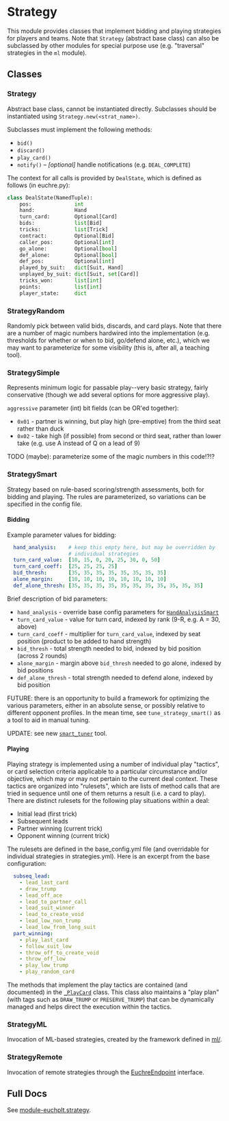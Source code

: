 # Strategy

This module provides classes that implement bidding and playing strategies for players
and teams.  Note that `Strategy` (abstract base class) can also be subclassed by other
modules for special purpose use (e.g. "traversal" strategies in the `ml` module).

## Classes

### Strategy

Abstract base class, cannot be instantiated directly.  Subclasses should be instantiated
using `Strategy.new(<strat_name>)`.

Subclasses must implement the following methods:

- `bid()`
- `discard()`
- `play_card()`
- `notify()` – *\[optional]* handle notifications (e.g. `DEAL_COMPLETE`)

The context for all calls is provided by `DealState`, which is defined as follows (in
euchre.py):

```python
class DealState(NamedTuple):
    pos:              int
    hand:             Hand
    turn_card:        Optional[Card]
    bids:             list[Bid]
    tricks:           list[Trick]
    contract:         Optional[Bid]
    caller_pos:       Optional[int]
    go_alone:         Optional[bool]
    def_alone:        Optional[bool]
    def_pos:          Optional[int]
    played_by_suit:   dict[Suit, Hand]
    unplayed_by_suit: dict[Suit, set[Card]]
    tricks_won:       list[int]
    points:           list[int]
    player_state:     dict
```

### StrategyRandom

Randomly pick between valid bids, discards, and card plays.  Note that there are a
number of magic numbers hardwired into the implementation (e.g. thresholds for whether
or when to bid, go/defend alone, etc.), which we may want to parameterize for some
visibility (this is, after all, a teaching tool).

### StrategySimple

Represents minimum logic for passable play--very basic strategy, fairly
conservative (though we add several options for more aggressive play).

`aggressive` parameter (int) bit fields (can be OR'ed together):

- `0x01` - partner is winning, but play high (pre-emptive) from the third seat rather than
  duck
- `0x02` - take high (if possible) from second or third seat, rather than lower take
  (e.g. use A instead of Q on a lead of 9)

TODO (maybe): parameterize some of the magic numbers in this code!?!?

### StrategySmart

Strategy based on rule-based scoring/strength assessments, both for bidding and
playing.  The rules are parameterized, so variations can be specified in the config
file.

#### Bidding

Example parameter values for bidding:

```yaml
  hand_analysis:    # keep this empty here, but may be overridden by
                    # individual strategies
  turn_card_value:  [10, 15, 0, 20, 25, 30, 0, 50]
  turn_card_coeff:  [25, 25, 25, 25]
  bid_thresh:       [35, 35, 35, 35, 35, 35, 35, 35]
  alone_margin:     [10, 10, 10, 10, 10, 10, 10, 10]
  def_alone_thresh: [35, 35, 35, 35, 35, 35, 35, 35, 35, 35, 35]
```

Brief description of bid parameters:

- `hand_analysis` - override base config parameters for
  [`HandAnalysisSmart`](../analysis#handanalysissmart)
- `turn_card_value` - value for turn card, indexed by rank (9-R, e.g. A = 30, above)
- `turn_card_coeff` - multiplier for `turn_card_value`, indexed by seat position
  (product to be added to hand strength)
- `bid_thresh` - total strength needed to bid, indexed by bid position (across 2
  rounds)
- `alone_margin` - margin above `bid_thresh` needed to go alone, indexed by bid
  positions
- `def_alone_thresh` - total strength needed to defend alone, indexed by bid
  position

FUTURE: there is an opportunity to build a framework for optimizing the various
parameters, either in an absolute sense, or possibly relative to different opponent
profiles.  In the mean time, see `tune_strategy_smart()` as a tool to aid in manual
tuning.

UPDATE: see new [`smart_tuner`](../../apps#smart-tuner) tool.

#### Playing

Playing strategy is implemented using a number of individual play "tactics", or card
selection criteria applicable to a particular circumstance and/or objective, which may
or may not pertain to the current deal context.  These tactics are organized into
"rulesets", which are lists of method calls that are tried in sequence until one of
them returns a result (i.e. a card to play).  There are distinct rulesets for the
following play situations within a deal:

- Initial lead (first trick)
- Subsequent leads
- Partner winning (current trick)
- Opponent winning (current trick)

The rulesets are defined in the base_config.yml file (and overridable for individual
strategies in strategies.yml).  Here is an excerpt from the base configuration:

```yaml
  subseq_lead:
    - lead_last_card
    - draw_trump
    - lead_off_ace
    - lead_to_partner_call
    - lead_suit_winner
    - lead_to_create_void
    - lead_low_non_trump
    - lead_low_from_long_suit
  part_winning:
    - play_last_card
    - follow_suit_low
    - throw_off_to_create_void
    - throw_off_low
    - play_low_trump
    - play_random_card
```

The methods that implement the play tactics are contained (and documented) in the
[`_PlayCard`](https://crashka.github.io/euchre-plt/_build/html/euchplt.html#euchplt.strategy._PlayCard)
class.  This class also maintains a "play plan" (with tags such as `DRAW_TRUMP` or
`PRESERVE_TRUMP`) that can be dynamically managed and helps direct the execution within
the tactics.

### StrategyML

Invocation of ML-based strategies, created by the framework defined in [ml/](../../ml).

### StrategyRemote

Invocation of remote strategies through the
[EuchreEndpoint](https://github.com/crashka/EuchreEndpoint) interface.

## Full Docs

See [module-euchplt.strategy](https://crashka.github.io/euchre-plt/_build/html/euchplt.html#module-euchplt.strategy).
